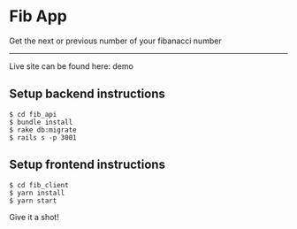 # Fib App

Get the next or previous number of your fibanacci number


------------------

Live site can be found here: demo


## Setup backend instructions

```
$ cd fib_api
$ bundle install
$ rake db:migrate
$ rails s -p 3001

```


## Setup frontend instructions

```
$ cd fib_client
$ yarn install
$ yarn start

```


Give it a shot!
